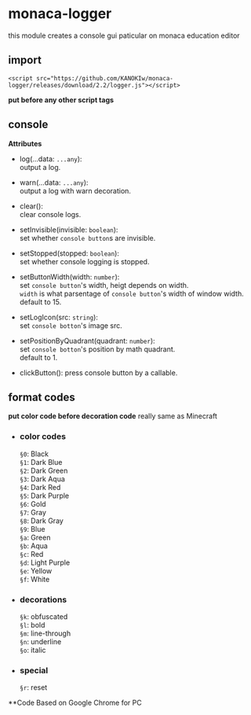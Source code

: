 # monaca-logger
this module creates a console gui paticular on monaca education editor

## import
`<script src="https://github.com/KANOKIw/monaca-logger/releases/download/2.2/logger.js"></script>`

__put before any other script tags__

## console
**Attributes**
 * log(...data: `...any`):  
    output a log.

 * warn(...data: `...any`):  
    output a log with warn decoration.

 * clear():  
    clear console logs.

 * setInvisible(invisible: `boolean`):  
    set whether `console button`s are invisible.

 * setStopped(stopped: `boolean`):  
    set whether console logging is stopped.

 * setButtonWidth(width: `number`):  
    set `console button`'s width, heigt depends on width.  
    `width` is what parsentage of `console button`'s width of window width.  
    default to 15.

 * setLogIcon(src: `string`):  
    set `console botton`'s image src.

 * setPositionByQuadrant(quadrant: `number`):  
    set `console botton`'s position by math quadrant.  
    default to 1.

 * clickButton():
   press console button by a callable.

## format codes
 **put color code before decoration code**
 really same as Minecraft  
 * ### color codes
   `§0`: Black  
   `§1`: Dark Blue  
   `§2`: Dark Green  
   `§3`: Dark Aqua  
   `§4`: Dark Red  
   `§5`: Dark Purple  
   `§6`: Gold  
   `§7`: Gray  
   `§8`: Dark Gray  
   `§9`: Blue  
   `§a`: Green  
   `§b`: Aqua  
   `§c`: Red  
   `§d`: Light Purple  
   `§e`: Yellow  
   `§f`: White  

 * ### decorations
   `§k`: obfuscated  
   `§l`: bold  
   `§m`: line-through  
   `§n`: underline  
   `§o`: italic  

 * ### special
   `§r`: reset
   

**Code Based on Google Chrome for PC
